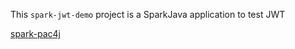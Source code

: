 This `spark-jwt-demo` project is a SparkJava application to test JWT

[spark-pac4j](https://github.com/pac4j/spark-pac4j)


